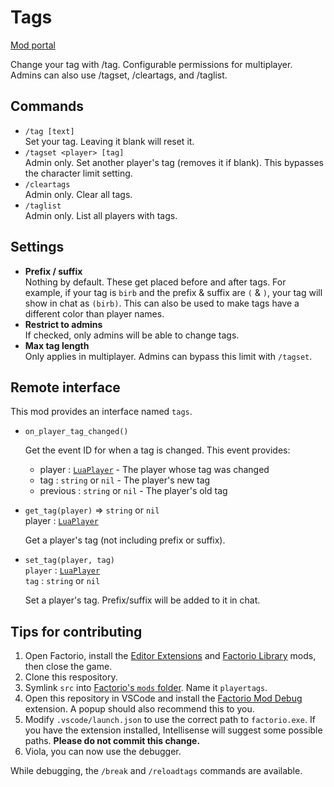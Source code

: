 # Tags
[Mod portal](https://mods.factorio.com/mod/playertags)

Change your tag with /tag. Configurable permissions for multiplayer.
Admins can also use /tagset, /cleartags, and /taglist.

## Commands
- `/tag [text]`  
    Set your tag. Leaving it blank will reset it.
- `/tagset <player> [tag]`  
    Admin only. Set another player's tag (removes it if blank). This bypasses the character limit setting.
- `/cleartags`  
    Admin only. Clear all tags.
- `/taglist`  
    Admin only. List all players with tags.

## Settings
- **Prefix / suffix**  
    Nothing by default. These get placed before and after tags.
For example, if your tag is `birb` and the prefix & suffix are `(` & `)`, your tag will show in chat as `(birb)`.
This can also be used to make tags have a different color than player names.
- **Restrict to admins**  
    If checked, only admins will be able to change tags.
- **Max tag length**  
    Only applies in multiplayer. Admins can bypass this limit with `/tagset`.

## Remote interface
This mod provides an interface named `tags`.
- `on_player_tag_changed()`

    Get the event ID for when a tag is changed. This event provides:
    - player : [`LuaPlayer`][LuaPlayer] - The player whose tag was changed
    - tag : `string` or `nil` - The player's new tag
    - previous : `string` or `nil` - The player's old tag
- `get_tag(player)` => `string` or `nil`  
    player : [`LuaPlayer`][LuaPlayer]

    Get a player's tag (not including prefix or suffix).
- `set_tag(player, tag)`  
  `player` : [`LuaPlayer`][LuaPlayer]  
  `tag` : `string` or `nil`

  Set a player's tag. Prefix/suffix will be added to it in chat.

## Tips for contributing
1. Open Factorio, install the [Editor Extensions](https://mods.factorio.com/mod/EditorExtensions) and [Factorio Library](https://mods.factorio.com/mod/flib) mods, then close the game.
2. Clone this respository.
3. Symlink `src` into [Factorio's `mods` folder](https://wiki.factorio.com/Application_directory). Name it `playertags`.
4. Open this repository in VSCode and install the [Factorio Mod Debug](https://marketplace.visualstudio.com/items?itemName=justarandomgeek.factoriomod-debug) extension. A popup should also recommend this to you.
5. Modify `.vscode/launch.json` to use the correct path to `factorio.exe`. If you have the extension installed, Intellisense will suggest some possible paths. **Please do not commit this change.**
6. Viola, you can now use the debugger.

While debugging, the `/break` and `/reloadtags` commands are available.

[LuaPlayer]: https://lua-api.factorio.com/latest/LuaPlayer.html
